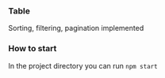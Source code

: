 ### Table
Sorting, filtering, pagination implemented

### How to start
In the project directory you can run
`npm start`
